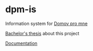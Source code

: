 # dpm-is
Information system for <a href="http://www.domovpromne.cz/">Domov pro mne</a>

<a href="https://is.muni.cz/th/410022/fi_b/?furl=%2Fth%2F410022%2Ffi_b%2F;so=nx;lang=en">Bachelor's thesis</a> about this project

<a href="http://atiratree.github.io/dpm-is/">Documentation</a>
